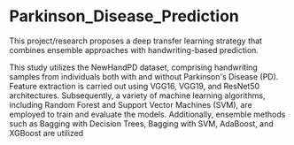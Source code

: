 # Parkinson_Disease_Prediction

This project/research proposes a deep transfer learning strategy that combines ensemble approaches with handwriting-based prediction.</br>

This study utilizes the NewHandPD dataset, comprising handwriting samples from individuals both with and without Parkinson's Disease (PD). Feature extraction is carried out using VGG16, VGG19, and ResNet50 architectures. Subsequently, a variety of machine learning algorithms, including Random Forest and Support Vector Machines (SVM), are employed to train and evaluate the models. Additionally, ensemble methods such as Bagging with Decision Trees, Bagging with SVM, AdaBoost, and XGBoost are utilized
